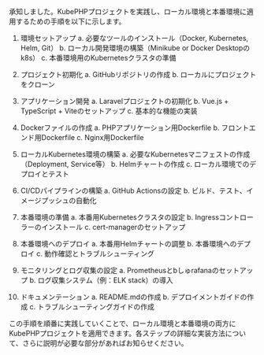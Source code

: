 承知しました。KubePHPプロジェクトを実践し、ローカル環境と本番環境に適用するための手順を以下に示します。

1. 環境セットアップ
   a. 必要なツールのインストール（Docker, Kubernetes, Helm, Git）
   b. ローカル開発環境の構築（Minikube or Docker Desktopのk8s）
   c. 本番環境用のKubernetesクラスタの準備

2. プロジェクト初期化
   a. GitHubリポジトリの作成
   b. ローカルにプロジェクトをクローン

3. アプリケーション開発
   a. Laravelプロジェクトの初期化
   b. Vue.js + TypeScript + Viteのセットアップ
   c. 基本的な機能の実装

4. Dockerファイルの作成
   a. PHPアプリケーション用Dockerfile
   b. フロントエンド用Dockerfile
   c. Nginx用Dockerfile

5. ローカルKubernetes環境の構築
   a. 必要なKubernetesマニフェストの作成（Deployment, Service等）
   b. Helmチャートの作成
   c. ローカル環境でのデプロイとテスト

6. CI/CDパイプラインの構築
   a. GitHub Actionsの設定
   b. ビルド、テスト、イメージプッシュの自動化

7. 本番環境の準備
   a. 本番用Kubernetesクラスタの設定
   b. Ingressコントローラーのインストール
   c. cert-managerのセットアップ

8. 本番環境へのデプロイ
   a. 本番用Helmチャートの調整
   b. 本番環境へのデプロイ
   c. 動作確認とトラブルシューティング

9. モニタリングとログ収集の設定
   a. Prometheusとbしゅrafanaのセットアップ
   b. ログ収集システム（例：ELK stack）の導入

10. ドキュメンテーション
    a. README.mdの作成
    b. デプロイメントガイドの作成
    c. トラブルシューティングガイドの作成

この手順を順番に実践していくことで、ローカル環境と本番環境の両方にKubePHPプロジェクトを適用できます。各ステップの詳細な実装方法について、さらに説明が必要な部分があればお知らせください。
